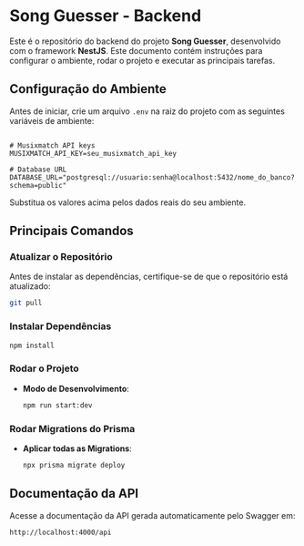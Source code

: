 # Song Guesser - Backend

Este é o repositório do backend do projeto **Song Guesser**, desenvolvido com o framework **NestJS**. Este documento contém instruções para configurar o ambiente, rodar o projeto e executar as principais tarefas.


## Configuração do Ambiente

Antes de iniciar, crie um arquivo `.env` na raiz do projeto com as seguintes variáveis de ambiente:

```properties

# Musixmatch API keys
MUSIXMATCH_API_KEY=seu_musixmatch_api_key

# Database URL
DATABASE_URL="postgresql://usuario:senha@localhost:5432/nome_do_banco?schema=public"
```

Substitua os valores acima pelos dados reais do seu ambiente.

## Principais Comandos

### Atualizar o Repositório

Antes de instalar as dependências, certifique-se de que o repositório está atualizado:
```bash
git pull
```

### Instalar Dependências
```bash
npm install
```

### Rodar o Projeto

- **Modo de Desenvolvimento**:
  ```bash
  npm run start:dev
  ```

### Rodar Migrations do Prisma

- **Aplicar todas as Migrations**:
  ```bash
  npx prisma migrate deploy
  ```

## Documentação da API

Acesse a documentação da API gerada automaticamente pelo Swagger em:
```
http://localhost:4000/api
```
